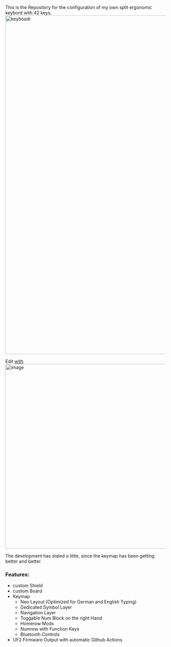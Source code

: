 This is the Repository for the configuration of my own split ergonomic keybord with 42 keys.
<img width="1629" height="1062" alt="keyboadr" src="https://github.com/user-attachments/assets/a7a0d094-69f8-477e-82bd-b4058ff8381a" />

Edit [with](https://nickcoutsos.github.io/keymap-editor/)
<img width="1504" height="579" alt="image" src="https://github.com/user-attachments/assets/a4d1533e-22c2-496e-8370-63f24a2326aa" />


The development has staled a little, since the keymap has been getting better and better.

### Features:
- custom Shield
- custom Board
- Keymap
  - Neo Layout (Optimized for German and English Typing)
  - Dedicated Symbol Layer 
  - Navigation Layer
  - Toggable Num Block on the right Hand
  - Homerow Mods
  - Numrow with Function Keys
  - Bluetooth Controls
- UF2 Firmware Output with automatic Github Actions
  
